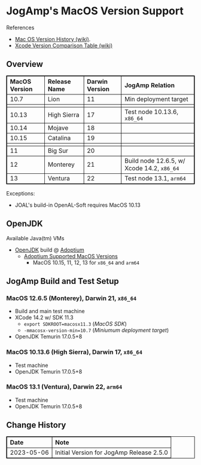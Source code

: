 <style>
table, th, td {
   border: 1px solid black;
}
</style>

# JogAmp's MacOS Version Support

References

- [Mac OS Version History (wiki)](https://en.wikipedia.org/wiki/MacOS_version_history).
- [Xcode Version Comparison Table (wiki)](https://en.wikipedia.org/wiki/Xcode#Version_comparison_table)

## Overview

| MacOS Version | Release Name | Darwin Version | JogAmp Relation                            |
|:--------------|:-------------|:---------------|:-------------------------------------------|
| 10.7          | Lion         | 11             | Min deployment target                      |
|               |              |                |                                            |
| 10.13         | High Sierra  | 17             | Test node 10.13.6, `x86_64`                |
| 10.14         | Mojave       | 18             |                                            |
| 10.15         | Catalina     | 19             |                                            |
|               |              |                |                                            |
| 11            | Big Sur      | 20             |                                            |
| 12            | Monterey     | 21             | Build node 12.6.5, w/ Xcode 14.2, `x86_64` |
| 13            | Ventura      | 22             | Test node 13.1, `arm64`                    |

Exceptions:
- JOAL's build-in OpenAL-Soft requires MacOS 10.13

## OpenJDK

Available Java(tm) VMs

- [OpenJDK](http://openjdk.java.net/) build @ [Adoptium](https://adoptium.net/temurin/releases/)
  - [Adoptium Supported MacOS Versions](https://adoptium.net/supported-platforms/)
    - MacOS 10.15, 11, 12, 13 for `x86_64` and `arm64`

## JogAmp Build and Test Setup

### MacOS 12.6.5 (Monterey), Darwin 21, `x86_64`

  - Build and main test machine
  - XCode 14.2 w/ SDK 11.3
    - `export SDKROOT=macosx11.3` (*MacOS SDK*)
    - `-mmacosx-version-min=10.7` (*Miniumum deployment target*)
  - OpenJDK Temurin 17.0.5+8

### MacOS 10.13.6 (High Sierra), Darwin 17, `x86_64`

  - Test machine
  - OpenJDK Temurin 17.0.5+8

### MacOS 13.1 (Ventura), Darwin 22, `arm64`

  - Test machine
  - OpenJDK Temurin 17.0.5+8

## Change History

| Date       | Note                                     |
|:-----------|:-----------------------------------------|
| 2023-05-06 | Initial Version for JogAmp Release 2.5.0 |
